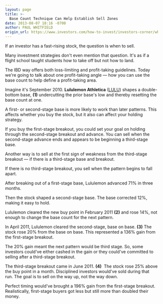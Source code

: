 ```yaml
---
layout: page
title: >-
  Base Count Technique Can Help Establish Sell Zones
date: 2013-08-07 18:16 -0700
author: PAUL WHITFIELD
origin_url: https://www.investors.com/how-to-invest/investors-corner/when-to-sell-a-stock-3
---
```





If an investor has a fast-rising stock, the question is when to sell.


Many investment strategies don't even mention that question. It's as if a flight school taught students how to take off but not how to land.


The IBD way offers both loss-limiting and profit-taking guidelines. Today we're going to talk about one profit-taking angle — how you can use the base count to help define a profit-taking area.


Imagine it's September 2010. **Lululemon Athletica** ([LULU](https://research.investors.com/quote.aspx?symbol=LULU)) shapes a double-bottom base, **(1)** undercutting the prior base's low and thereby resetting the base count at one.


A first- or second-stage base is more likely to work than later patterns. This affects whether you buy the stock, but it also can affect your holding strategy.


If you buy the first-stage breakout, you could set your goal on holding through the second-stage breakout and advance. You can sell when the second-stage advance ends and appears to be beginning a third-stage base.


Another way is to sell at the first sign of weakness from the third-stage breakout — if there is a third-stage base and breakout.


If there is no third-stage breakout, you sell when the pattern begins to fall apart.


After breaking out of a first-stage base, Lululemon advanced 71% in three months.


Then the stock shaped a second-stage base. The base corrected 12%, making it easy to hold.


Lululemon cleared the new buy point in February 2011 **(2)** and rose 14%, not enough to change the base count for the next pattern.


In April 2011, Lululemon cleared the second-stage, base on base. **(3)** The stock rose 20% from the base on base. This represented a 136% gain from the first-stage breakout.


The 20% gain meant the next pattern would be third stage. So, some investors could've either cashed in the gain or they could've committed to selling after a third-stage breakout.


The third-stage breakout came in June 2011. **(4)**  The stock rose 25% above the buy point in a month. Disciplined investors would've sold during that run. The goal is to sell on the way up, not the way down.


Perfect timing would've brought a 196% gain from the first-stage breakout. Realistically, first-stage buyers got less but still more than doubled their money.




